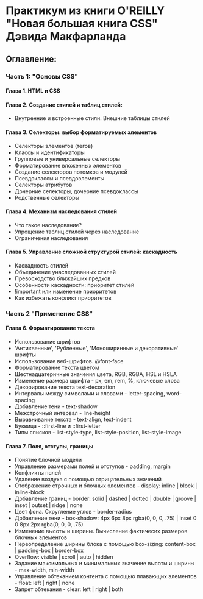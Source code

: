 # Практикум из книги O'REILLY "Новая большая книга CSS" Дэвида Макфарланда 


## Оглавление:

### Часть 1: "Основы CSS"

#### Глава 1. HTML и CSS

#### Глава 2. Создание стилей и таблиц стилей:

- Внутренние и встроенные стили. Внешние таблицы стилей

#### Глава 3. Селекторы: выбор форматируемых элементов

- Селекторы элементов (тегов)
- Классы и идентификаторы
- Групповые и универсальные селекторы
- Форматирование вложенных элементов
- Создание селекторов потомков и модулей
- Псевдоклассы и псевдоэлементы
- Селекторы атрибутов
- Дочерние селекторы, дочерние псевдоклассы
- Родственные селекторы

#### Глава 4. Механизм наследования стилей

- Что такое наследование?
- Упрощение таблиц стилей через наследование
- Ограничения наследования

#### Глава 5. Управление сложной структурой стилей: каскадность

- Каскадность стилей
- Объединение унаследованных стилей
- Превосходство ближайших предков
- Особенности каскадности: приоритет стилей
- !important или изменение приоритетов
- Как избежать конфликт приоритетов

### Часть 2 "Применение CSS"

#### Глава 6. Форматирование текста

- Использование шрифтов
- 'Антиквенные', 'Рубленные', 'Моноширинные и декоративные' шрифты
- Использование веб-шрифтов. @font-face
- Форматирование текста цветом
- Шестнадцатеричные значения цвета, RGB, RGBA, HSL и HSLA
- Изменение размера шрифта - px, em, rem, %, ключевые слова
- Декорирование текста text-decoration
- Интервалы между символами и словами - letter-spacing, word-spacing
- Добавление тени - text-shadow
- Межстрочный интервал - line-height
- Выравнивание текста - text-align, text-indent
- Буквица - ::first-line и ::first-letter
- Типы списков - list-style-type, list-style-position, list-style-image

#### Глава 7. Поля, отступы, границы

- Понятие блочной модели
- Управление размерами полей и отступов - padding, margin
- Конфликты полей
- Удаление воздуха с помощью отрицательных значений
- Отображение строчных и блочных элементов - display: inline | block | inline-block
- Добавление границ - border: solid | dashed | dotted | double | groove | inset | outset | ridge | none
- Цвет фона. Скругление углов - border-radius
- Добавление тени - box-shadow: 4px 6px 8px rgba(0, 0, 0, .75) | inset 0 0 8px 2px rgba(0, 0, 0, .75)
- Изменение высоты и ширины. Вычисление фактичесих размеров блочных элементов
- Переопределение ширины блока с помощью box-sizing: content-box | padding-box | border-box
- Overflow: visible | scroll | auto | hidden
- Задание максимальных и минимальных значение высоты и ширины - max-width, min-width
- Управление обтеканием контента с помощью плавающих элементов - float: left | right | none
- Запрет обтекания - clear: left | right | both